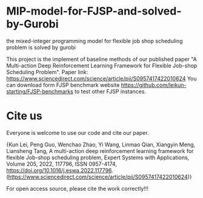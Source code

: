 # MIP-model-for-FJSP-and-solved-by-Gurobi
the mixed-integer programming model for flexible job shop scheduling problem is solved by gurobi

This project is the implement of baseline methods of our published paper "A Multi-action Deep Reinforcement Learning Framework for Flexible Job-shop Scheduling Problem". Paper link: https://www.sciencedirect.com/science/article/pii/S0957417422010624
You can download form FJSP benchmark website https://github.com/leikun-starting/FJSP-benchmarks to test other FJSP instances.

# Cite us
Everyone is welcome to use our code and cite our paper.

{Kun Lei, Peng Guo, Wenchao Zhao, Yi Wang, Linmao Qian, Xiangyin Meng, Liansheng Tang,
A multi-action deep reinforcement learning framework for flexible Job-shop scheduling problem,
Expert Systems with Applications,
Volume 205,
2022,
117796,
ISSN 0957-4174,
https://doi.org/10.1016/j.eswa.2022.117796.
(https://www.sciencedirect.com/science/article/pii/S0957417422010624)}

For open access source, please cite the work correctly!!!
